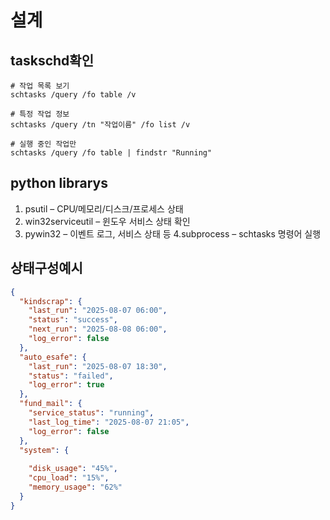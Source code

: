 # 설계

## taskschd확인

```shell
# 작업 목록 보기
schtasks /query /fo table /v

# 특정 작업 정보
schtasks /query /tn "작업이름" /fo list /v

# 실행 중인 작업만
schtasks /query /fo table | findstr "Running"
```

## python librarys

1. psutil – CPU/메모리/디스크/프로세스 상태
2. win32serviceutil – 윈도우 서비스 상태 확인
3. pywin32 – 이벤트 로그, 서비스 상태 등
4.subprocess – schtasks 명령어 실행

## 상태구성예시
```json
{
  "kindscrap": {
    "last_run": "2025-08-07 06:00",
    "status": "success",
    "next_run": "2025-08-08 06:00",
    "log_error": false
  },
  "auto_esafe": {
    "last_run": "2025-08-07 18:30",
    "status": "failed",
    "log_error": true
  },
  "fund_mail": {
    "service_status": "running",
    "last_log_time": "2025-08-07 21:05",
    "log_error": false
  },
  "system": {
    
    "disk_usage": "45%",
    "cpu_load": "15%",
    "memory_usage": "62%"
  }
}

```
